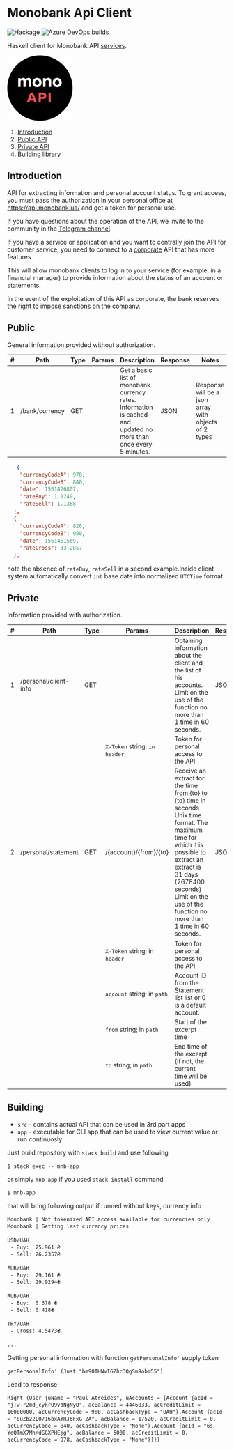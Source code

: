 # Monobank Api Client
![Hackage](https://img.shields.io/hackage/v/api-monobank.svg)
![Azure DevOps builds](https://img.shields.io/azure-devops/build/sigrlami/api-monobank/1.svg)

Haskell client for Monobank API [services](https://api.monobank.ua/docs/).

![Monobank Api](assets/logo.png "Monobank logo")

1. [Introduction](#introduction)
2. [Public API](#public)
3. [Private API](#private)
4. [Building library](#building)

## Introduction

API for extracting information and personal account status. To grant access, you must pass the authorization in your personal office at https://api.monobank.ua/ and get a token for personal use.

If you have questions about the operation of the API, we invite to the community in the [Telegram channel](https://t.me/joinchat/FiAEWhDf-QzTqM4wzEtffw).

If you have a service or application and you want to centrally join the API for customer service, you need to connect to a [corporate](https://api.monobank.ua/docs/corporate.html) API that has more features.

This will allow monobank clients to log in to your service (for example, in a financial manager) to provide information about the status of an account or statements.

In the event of the exploitation of this API as corporate, the bank reserves the right to impose sanctions on the company.

## Public
General information provided without authorization.

| # |Path           | Type | Params |  Description         | Response | Notes|
|---|---------------|------|--------|----------------------|----------|------|
| 1 | /bank/currency| GET  |       | Get a basic list of monobank currency rates. Information is cached and updated no more than once every 5 minutes. | JSON | Response will be a json array with objects of 2 types


```json
   {
    "currencyCodeA": 978,
    "currencyCodeB": 840,
    "date": 1561426807,
    "rateBuy": 1.1249,
    "rateSell": 1.1368
  },
  {
    "currencyCodeA": 826,
    "currencyCodeB": 980,
    "date": 1561461569,
    "rateCross": 33.2857
  },
```
note the absence of `rateBuy`, `rateSell` in a second example.Inside client system automatically convert `int` base date into normalized `UTCTime` format.


## Private
Information provided with authorization.

| # |Path                  | Type | Params                        |  Description         | Response | Notes|
|---|----------------------|------|-------------------------------| ---------------------|----------|------|
| 1 | /personal/client-info| GET  |                               | Obtaining information about the client and the list of his accounts. Limit on the use of the function no more than 1 time in 60 seconds.| JSON |
|   |                      |      | `X-Token` string; `in header` | Token for personal access to the API | |
| 2 | /personal/statement  | GET  |  /{account}/{from}/{to}       | Receive an extract for the time from {to} to {to} time in seconds Unix time format. The maximum time for which it is possible to extract an extract is 31 days (2678400 seconds) Limit on the use of the function no more than 1 time in 60 seconds. | JSON |
|   |                      |      | `X-Token` string; in `header` | Token for personal access to the API | |
|   |                      |      | `account` string; in `path`   | Account ID from the Statement list list or 0 is a default account.
|   |                      |      | `from` string; in `path`      | Start of the excerpt time
|   |                      |      | `to` string; in `path`        | End time of the excerpt (if not, the current time will be used)

## Building

- `src` - contains actual API that can be used in 3rd part apps
- `app` - executable for CLI app that can be used to view current value or run continuosly

Just build repository with `stack build` and use following

```
$ stack exec -- mnb-app
```

or simply `mnb-app` if you used `stack install` command

```
$ mnb-app
```
that will bring following output if runned without keys, currency info

```
Monobank | Not tokenized API access available for currencies only
Monobank | Getting last currency prices

USD/UAH
 - Buy:  25.961 ₴
 - Sell: 26.2357₴

EUR/UAH
 - Buy:  29.161 ₴
 - Sell: 29.9294₴

RUB/UAH
 - Buy:  0.378 ₴
 - Sell: 0.418₴

TRY/UAH
 - Cross: 4.5473₴

...

```

Getting personal information with function `getPersonalInfo'` supply token

```
getPersonalInfo' (Just "bm90IHNvIGZhc3QgSm9obm55")
```

Lead to response:
```
Right (User {uName = "Paul Atreides", uAccounts = [Account {acId = "jTw-r2md_cykrO9vdNgNyQ", acBalance = 4446033, acCreditLimit = 10000000, acCurrencyCode = 980, acCashbackType = "UAH"},Account {acId = "8uZb22LO716bxAYRJ6FxG-ZA", acBalance = 17520, acCreditLimit = 0, acCurrencyCode = 840, acCashbackType = "None"},Account {acId = "6s-YdQTmX7MhndGGXPHEjg", acBalance = 5000, acCreditLimit = 0, acCurrencyCode = 978, acCashbackType = "None"}]})
```
